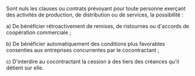 Sont nuls les clauses ou contrats prévoyant pour toute personne exerçant des activités de production, de distribution ou de services, la possibilité :


a) De bénéficier rétroactivement de remises, de ristournes ou d'accords de coopération commerciale ;


b) De bénéficier automatiquement des conditions plus favorables consenties aux entreprises concurrentes par le cocontractant ;


c) D'interdire au cocontractant la cession à des tiers des créances qu'il détient sur elle.

